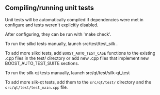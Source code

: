 Compiling/running unit tests
------------------------------------

Unit tests will be automatically compiled if dependencies were met in configure
and tests weren't explicitly disabled.

After configuring, they can be run with 'make check'.

To run the silkd tests manually, launch src/test/test_silk .

To add more silkd tests, add `BOOST_AUTO_TEST_CASE` functions to the existing
.cpp files in the test/ directory or add new .cpp files that
implement new BOOST_AUTO_TEST_SUITE sections.

To run the silk-qt tests manually, launch src/qt/test/silk-qt_test

To add more silk-qt tests, add them to the `src/qt/test/` directory and
the `src/qt/test/test_main.cpp` file.
